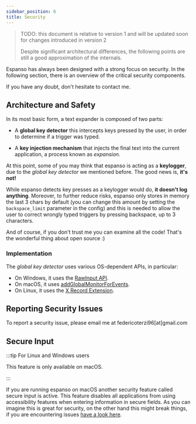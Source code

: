 ```yaml
---
sidebar_position: 6
title: Security
---
```


> TODO: this document is relative to version 1 and will be updated soon for changes introduced in version 2
>
> Despite significant architectural differences, the following points are still a good approximation
> of the internals.

Espanso has always been designed with a strong focus on security. 
In the following section, there is an overview of the critical security
components.

If you have any doubt, don't hesitate to contact me.

## Architecture and Safety

In its most basic form, a text expander is composed of two parts:

* A **global key detector** this intercepts keys pressed by the user, 
in order to determine if a trigger was typed.

* A **key injection mechanism** that injects the
final text into the current application, a process known as *expansion*.

At this point, some of you may think that espanso is acting as a **keylogger**,
due to the *global key detector* we mentioned before. The good news is, **it's not!**

While espanso detects key presses as a keylogger would do,
**it doesn't log anything**. Moreover, to further reduce risks, espanso only
stores in memory the last 3 chars by default (you can change this amount by
setting the `backspace_limit` parameter in the config) and this is needed
to allow the user to correct wrongly typed triggers by pressing backspace,
up to 3 characters.


<!-- TODO: this section is outdated, so right now I commented it out.

 The matching part is implemented with an efficient [data structure](https://github.com/federico-terzi/espanso/blob/master/src/matcher/scrolling.rs) 
that keeps track of the compatible matches in a “rolling” basis. So that in the worst case scenario,
the longest sequence of chars kept in memory would be equal to the longest trigger. -->

And of course, if you don't trust me you can examine all the code! That's
the wonderful thing about open source :)

### Implementation

The *global key detector* uses various OS-dependent APIs, in particular:

* On Windows, it uses the [RawInput API](https://docs.microsoft.com/en-us/windows/win32/inputdev/raw-input).
* On macOS, it uses [addGlobalMonitorForEvents](https://developer.apple.com/documentation/appkit/nsevent/1535472-addglobalmonitorforevents).
* On Linux, it uses the [X Record Extension](https://www.x.org/releases/X11R7.6/doc/libXtst/recordlib.html).

## Reporting Security Issues

To report a security issue, please email me at federicoterzi96[at]gmail.com

## Secure Input 

:::tip For Linux and Windows users

 This feature is only available on macOS.

:::

If you are running espanso on macOS another security feature called secure input is active. 
This feature disables all applications from using accessibility features when entering information in secure fields.
As you can imagine this is great for security, on the other hand this might break things, if you are encountering issues [have a look here](/docs/troubleshooting/secure-input).
